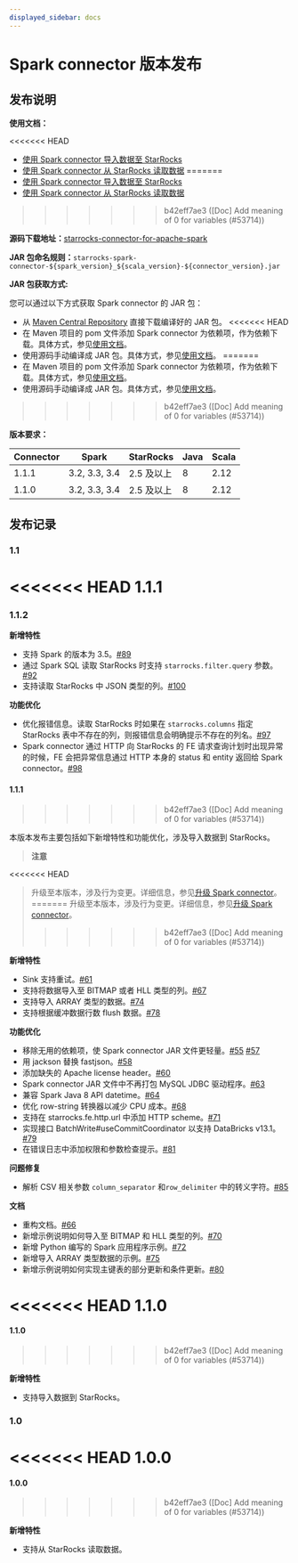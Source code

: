 ```yaml
---
displayed_sidebar: docs
---
```


# Spark connector 版本发布

## 发布说明

**使用文档：**

<<<<<<< HEAD
- [使用 Spark connector 导入数据至 StarRocks](../loading/Spark-connector-starrocks.md)
- [使用 Spark connector 从 StarRocks 读取数据](../unloading/Spark_connector.md)
=======
- [使用 Spark connector 导入数据至 StarRocks](https://docs.starrocks.io/zh/docs/loading/Spark-connector-starrocks/)
- [使用 Spark connector 从 StarRocks 读取数据](https://docs.starrocks.io/zh/docs/unloading/Spark_connector/)
>>>>>>> b42eff7ae3 ([Doc] Add meaning of 0 for variables (#53714))

**源码下载地址：**[starrocks-connector-for-apache-spark](https://github.com/StarRocks/starrocks-connector-for-apache-spark)

**JAR 包命名规则：**`starrocks-spark-connector-${spark_version}_${scala_version}-${connector_version}.jar`

**JAR 包获取方式:**

您可以通过以下方式获取 Spark connector 的 JAR 包：

- 从 [Maven Central Repository](https://repo1.maven.org/maven2/com/starrocks) 直接下载编译好的 JAR 包。
<<<<<<< HEAD
- 在 Maven 项目的 pom 文件添加 Spark connector 为依赖项，作为依赖下载。具体方式，参见[使用文档](../loading/Spark-connector-starrocks.md)。
- 使用源码手动编译成 JAR 包。具体方式，参见[使用文档](../loading/Spark-connector-starrocks.md)。
=======
- 在 Maven 项目的 pom 文件添加 Spark connector 为依赖项，作为依赖下载。具体方式，参见[使用文档](https://docs.starrocks.io/zh/docs/loading/Spark-connector-starrocks/)。
- 使用源码手动编译成 JAR 包。具体方式，参见[使用文档](https://docs.starrocks.io/zh/docs/loading/Spark-connector-starrocks/)。
>>>>>>> b42eff7ae3 ([Doc] Add meaning of 0 for variables (#53714))

**版本要求：**

| Connector | Spark         | StarRocks  | Java | Scala |
| --------- | ------------- | ---------- | ---- | ----- |
| 1.1.1     | 3.2, 3.3, 3.4 | 2.5 及以上 | 8    | 2.12  |
| 1.1.0     | 3.2, 3.3, 3.4 | 2.5 及以上 | 8    | 2.12  |

## 发布记录

### 1.1

<<<<<<< HEAD
**1.1.1**
=======
### 1.1.2

**新增特性**

- 支持 Spark 的版本为 3.5。[#89](https://github.com/StarRocks/starrocks-connector-for-apache-spark/pull/89)
- 通过 Spark SQL 读取 StarRocks 时支持 `starrocks.filter.query` 参数。[#92](https://github.com/StarRocks/starrocks-connector-for-apache-spark/pull/92)
- 支持读取 StarRocks 中 JSON 类型的列。[#100](https://github.com/StarRocks/starrocks-connector-for-apache-spark/pull/100)

**功能优化**

- 优化报错信息。读取 StarRocks 时如果在 `starrocks.columns` 指定 StarRocks 表中不存在的列，则报错信息会明确提示不存在的列名。[#97](https://github.com/StarRocks/starrocks-connector-for-apache-spark/pull/97)
- Spark connector 通过 HTTP 向 StarRocks 的 FE 请求查询计划时出现异常的时候，FE 会把异常信息通过 HTTP 本身的 status 和 entity 返回给 Spark connector。[#98](https://github.com/StarRocks/starrocks-connector-for-apache-spark/pull/98)

#### 1.1.1
>>>>>>> b42eff7ae3 ([Doc] Add meaning of 0 for variables (#53714))

本版本发布主要包括如下新增特性和功能优化，涉及导入数据到 StarRocks。

> **注意**
>
<<<<<<< HEAD
> 升级至本版本，涉及行为变更。详细信息，参见[升级 Spark connector](../loading/Spark-connector-starrocks.md#升级-spark-connector)。
=======
> 升级至本版本，涉及行为变更。详细信息，参见[升级 Spark connector](https://docs.starrocks.io/zh/docs/loading/Spark-connector-starrocks/#升级-spark-connector)。
>>>>>>> b42eff7ae3 ([Doc] Add meaning of 0 for variables (#53714))

**新增特性**

- Sink 支持重试。[#61](https://github.com/StarRocks/starrocks-connector-for-apache-spark/pull/61)
- 支持将数据导入至 BITMAP 或者 HLL 类型的列。[#67](https://github.com/StarRocks/starrocks-connector-for-apache-spark/pull/67)
- 支持导入 ARRAY 类型的数据。[#74](https://github.com/StarRocks/starrocks-connector-for-apache-spark/pull/74)
- 支持根据缓冲数据行数 flush 数据。[#78](https://github.com/StarRocks/starrocks-connector-for-apache-spark/pull/78)

**功能优化**

- 移除无用的依赖项，使 Spark connector JAR 文件更轻量。[#55](https://github.com/StarRocks/starrocks-connector-for-apache-spark/pull/55) [#57](https://github.com/StarRocks/starrocks-connector-for-apache-spark/pull/57)
- 用 jackson 替换 fastjson。[#58](https://github.com/StarRocks/starrocks-connector-for-apache-spark/pull/58)
- 添加缺失的 Apache license header。[#60](https://github.com/StarRocks/starrocks-connector-for-apache-spark/pull/60)
- Spark connector JAR 文件中不再打包 MySQL JDBC 驱动程序。[#63](https://github.com/StarRocks/starrocks-connector-for-apache-spark/pull/63)
- 兼容 Spark Java 8 API datetime。[#64](https://github.com/StarRocks/starrocks-connector-for-apache-spark/pull/64)
- 优化 row-string 转换器以减少 CPU 成本。[#68](https://github.com/StarRocks/starrocks-connector-for-apache-spark/pull/68)
- 支持在 starrocks.fe.http.url 中添加 HTTP scheme。[#71](https://github.com/StarRocks/starrocks-connector-for-apache-spark/pull/71)
- 实现接口 BatchWrite#useCommitCoordinator 以支持 DataBricks v13.1。 [#79](https://github.com/StarRocks/starrocks-connector-for-apache-spark/pull/79)
- 在错误日志中添加权限和参数检查提示。[#81](https://github.com/StarRocks/starrocks-connector-for-apache-spark/pull/81)

**问题修复**

- 解析 CSV 相关参数 `column_separator` 和`row_delimiter` 中的转义字符。[#85](https://github.com/StarRocks/starrocks-connector-for-apache-spark/pull/85)

**文档**

- 重构文档。[#66](https://github.com/StarRocks/starrocks-connector-for-apache-spark/pull/66)
- 新增示例说明如何导入至 BITMAP 和 HLL 类型的列。[#70](https://github.com/StarRocks/starrocks-connector-for-apache-spark/pull/70)
- 新增 Python 编写的 Spark 应用程序示例。[#72](https://github.com/StarRocks/starrocks-connector-for-apache-spark/pull/72)
- 新增导入 ARRAY 类型数据的示例。[#75](https://github.com/StarRocks/starrocks-connector-for-apache-spark/pull/75)
- 新增示例说明如何实现主键表的部分更新和条件更新。[#80](https://github.com/StarRocks/starrocks-connector-for-apache-spark/pull/80)

<<<<<<< HEAD
**1.1.0**
=======
#### 1.1.0
>>>>>>> b42eff7ae3 ([Doc] Add meaning of 0 for variables (#53714))

**新增特性**

- 支持导入数据到 StarRocks。

### 1.0

<<<<<<< HEAD
**1.0.0**
=======
#### 1.0.0
>>>>>>> b42eff7ae3 ([Doc] Add meaning of 0 for variables (#53714))

**新增特性**

- 支持从 StarRocks 读取数据。
